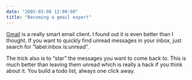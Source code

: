 ```yaml
---
date: "2005-03-08 12:00:00"
title: "Becoming a gmail expert"
---
```




[Gmail](https://gmail.google.com) is a really smart email client. I found out it is even better than I thought. If you want to quickly find unread messages in your inbox, just search for &ldquo;label:inbox is:unread&rdquo;.

The trick also is to &ldquo;star&rdquo; the messages you want to come back to. This is much better than leaving them unread which is really a hack if you think about it. You build a todo list, always one click away.

